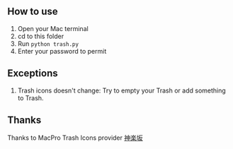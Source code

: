 How to use
----------

1. Open your Mac terminal
2. cd to this folder
3. Run <code>python trash.py</code>
4. Enter your password to permit


Exceptions
----------

1. Trash icons doesn't change: Try to empty your Trash or add something to Trash.


Thanks
------

Thanks to MacPro Trash Icons provider [神楽坂](https://plus.google.com/+%E7%A5%9E%E6%A5%BD%E5%9D%82%E9%9B%AF%E9%BA%97/posts)